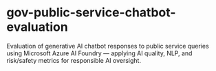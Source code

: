 # gov-public-service-chatbot-evaluation
Evaluation of generative AI chatbot responses to public service queries using Microsoft Azure AI Foundry — applying AI quality, NLP, and risk/safety metrics for responsible AI oversight.
